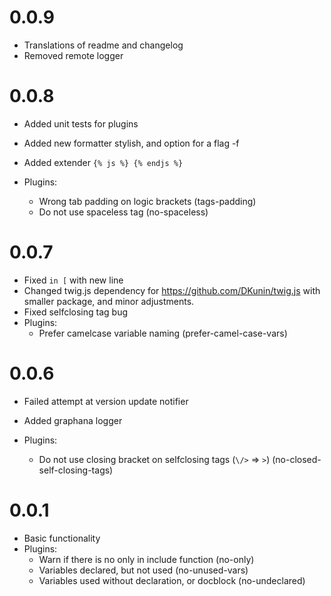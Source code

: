# 0.0.9

- Translations of readme and changelog
- Removed remote logger

# 0.0.8

- Added unit tests for plugins
- Added new formatter stylish, and option for a flag -f
- Added extender `{% js %} {% endjs %}`

- Plugins:
    - Wrong tab padding on logic brackets (tags-padding)
    - Do not use spaceless tag (no-spaceless)

# 0.0.7

- Fixed `in [` with new line
- Changed twig.js dependency for https://github.com/DKunin/twig.js with smaller package, and minor adjustments.
- Fixed selfclosing tag bug
- Plugins:
    - Prefer camelcase variable naming (prefer-camel-case-vars)

# 0.0.6

- Failed attempt at version update notifier
- Added graphana logger

- Plugins:
    - Do not use closing bracket on selfclosing tags (`\/>`  => `>`) (no-closed-self-closing-tags)

# 0.0.1

- Basic functionality
- Plugins:
    - Warn if there is no only in include function (no-only)
    - Variables declared, but not used (no-unused-vars)
    - Variables used without declaration, or docblock (no-undeclared)